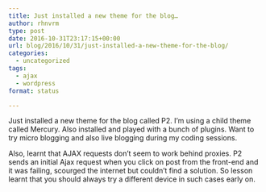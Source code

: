```yaml
---
title: Just installed a new theme for the blog…
author: rhnvrm
type: post
date: 2016-10-31T23:17:15+00:00
url: blog/2016/10/31/just-installed-a-new-theme-for-the-blog/
categories:
  - uncategorized
tags:
  - ajax
  - wordpress
format: status

---
```

Just installed a new theme for the blog called P2. I&#8217;m using a child theme called Mercury. Also installed and played with a bunch of plugins. Want to try micro blogging and also live blogging during my coding sessions.

Also, learnt that AJAX requests don&#8217;t seem to work behind proxies. P2 sends an initial Ajax request when you click on post from the front-end and it was failing, scourged the internet but couldn&#8217;t find a solution. So lesson learnt that you should always try a different device in such cases early on.